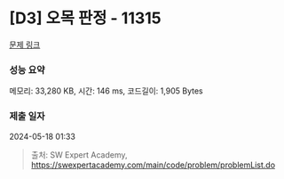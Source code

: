 # [D3] 오목 판정 - 11315 

[문제 링크](https://swexpertacademy.com/main/code/problem/problemDetail.do?contestProbId=AXaSUPYqPYMDFASQ) 

### 성능 요약

메모리: 33,280 KB, 시간: 146 ms, 코드길이: 1,905 Bytes

### 제출 일자

2024-05-18 01:33



> 출처: SW Expert Academy, https://swexpertacademy.com/main/code/problem/problemList.do